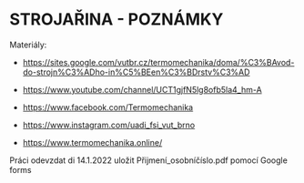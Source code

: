 # STROJAŘINA - POZNÁMKY
Materiály:
- https://sites.google.com/vutbr.cz/termomechanika/doma/%C3%BAvod-do-strojn%C3%ADho-in%C5%BEen%C3%BDrstv%C3%AD
- https://www.youtube.com/channel/UCT1gjfN5lg8ofb5la4_hm-A
- https://www.facebook.com/Termomechanika
- https://www.instagram.com/uadi_fsi_vut_brno

- https://www.termomechanika.online/

Práci odevzdat di 14.1.2022 uložit
Přijmení_osobníčíslo.pdf pomocí Google forms